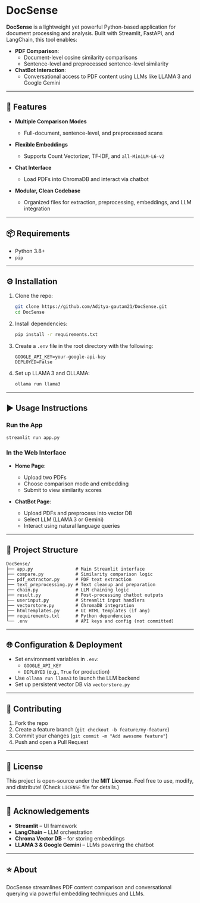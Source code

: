 # DocSense

**DocSense** is a lightweight yet powerful Python-based application for document processing and analysis. Built with Streamlit, FastAPI, and LangChain, this tool enables:

- **PDF Comparison**:
  - Document-level cosine similarity comparisons
  - Sentence-level and preprocessed sentence-level similarity
- **ChatBot Interaction**:
  - Conversational access to PDF content using LLMs like LLAMA 3 and Google Gemini

---

## 🚀 Features

- **Multiple Comparison Modes**  
  - Full-document, sentence-level, and preprocessed scans

- **Flexible Embeddings**  
  - Supports Count Vectorizer, TF‑IDF, and `all-MiniLM-L6-v2`

- **Chat Interface**  
  - Load PDFs into ChromaDB and interact via chatbot

- **Modular, Clean Codebase**  
  - Organized files for extraction, preprocessing, embeddings, and LLM integration

---

## 📦 Requirements

- Python 3.8+
- `pip`

---

## ⚙️ Installation

1. Clone the repo:
   ```bash
   git clone https://github.com/Aditya-gautam21/DocSense.git
   cd DocSense
   ```

2. Install dependencies:
   ```bash
   pip install -r requirements.txt
   ```

3. Create a `.env` file in the root directory with the following:
   ```env
   GOOGLE_API_KEY=your-google-api-key
   DEPLOYED=False
   ```

4. Set up LLAMA 3 and OLLAMA:
   ```bash
   ollama run llama3
   ```

---

## ▶️ Usage Instructions

### Run the App
```bash
streamlit run app.py
```

### In the Web Interface

- **Home Page**:
  - Upload two PDFs
  - Choose comparison mode and embedding
  - Submit to view similarity scores

- **ChatBot Page**:
  - Upload PDFs and preprocess into vector DB
  - Select LLM (LLAMA 3 or Gemini)
  - Interact using natural language queries

---

## 📂 Project Structure

```
DocSense/
├── app.py                # Main Streamlit interface
├── compare.py            # Similarity comparison logic
├── pdf_extractor.py      # PDF text extraction
├── text_preprocessing.py # Text cleanup and preparation
├── chain.py              # LLM chaining logic
├── result.py             # Post-processing chatbot outputs
├── userinput.py          # Streamlit input handlers
├── vectorstore.py        # ChromaDB integration
├── htmlTemplates.py      # UI HTML templates (if any)
├── requirements.txt      # Python dependencies
└── .env                  # API keys and config (not committed)
```

---

## 🌐 Configuration & Deployment

- Set environment variables in `.env`:
  - `GOOGLE_API_KEY`
  - `DEPLOYED` (e.g., `True` for production)
- Use `ollama run llama3` to launch the LLM backend
- Set up persistent vector DB via `vectorstore.py`

---

## 🤝 Contributing

1. Fork the repo  
2. Create a feature branch (`git checkout -b feature/my-feature`)  
3. Commit your changes (`git commit -m "Add awesome feature"`)  
4. Push and open a Pull Request  

---

## 📜 License

This project is open-source under the **MIT License**. Feel free to use, modify, and distribute! (Check `LICENSE` file for details.)

---

## 🙏 Acknowledgements

- **Streamlit** – UI framework  
- **LangChain** – LLM orchestration  
- **Chroma Vector DB** – for storing embeddings  
- **LLAMA 3 & Google Gemini** – LLMs powering the chatbot

---

## ⭐ About

DocSense streamlines PDF content comparison and conversational querying via powerful embedding techniques and LLMs.
